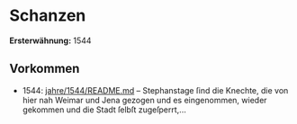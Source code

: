# Schanzen

**Ersterwähnung:** 1544

## Vorkommen
- 1544: [jahre/1544/README.md](../jahre/1544/README.md) – Stephanstage ſind die Knechte, die von hier
nah Weimar und Jena gezogen und es eingenommen,
wieder gekommen und die Stadt ſelbſt zugeſperrt,...
